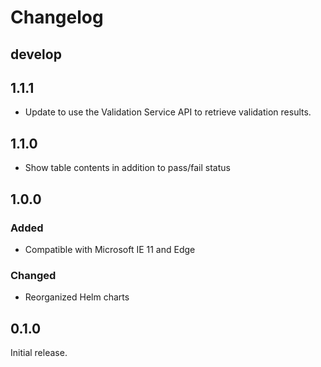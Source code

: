# Changelog

## develop

## 1.1.1
- Update to use the Validation Service API to retrieve validation results.

## 1.1.0
- Show table contents in addition to pass/fail status

## 1.0.0
### Added

- Compatible with Microsoft IE 11 and Edge

### Changed

- Reorganized Helm charts

## 0.1.0
Initial release.
